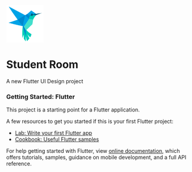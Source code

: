 <a href="https://github.com/muhmmadafin/student_room">
    <img src="images/pngwing.com.png" alt="Logo" width="100" height="100">
 </a>
 
# Student Room

A new Flutter UI Design project 

### Getting Started: Flutter

This project is a starting point for a Flutter application.

A few resources to get you started if this is your first Flutter project:

- [Lab: Write your first Flutter app](https://flutter.dev/docs/get-started/codelab)
- [Cookbook: Useful Flutter samples](https://flutter.dev/docs/cookbook)

For help getting started with Flutter, view
[online documentation](https://flutter.dev/docs), which offers tutorials,
samples, guidance on mobile development, and a full API reference.
